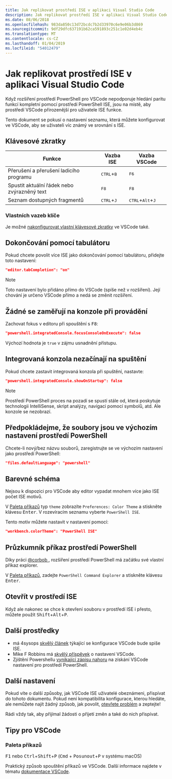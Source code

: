 ```yaml
---
title: Jak replikovat prostředí ISE v aplikaci Visual Studio Code
description: Jak replikovat prostředí ISE v aplikaci Visual Studio Code
ms.date: 08/06/2018
ms.openlocfilehash: 983da850c13d72bcdc7b2d33970c6e9e06b3d869
ms.sourcegitcommit: 9df29dfc637191b62ca591893c251c1e02d4eb4c
ms.translationtype: MT
ms.contentlocale: cs-CZ
ms.lasthandoff: 01/04/2019
ms.locfileid: "54012479"
---
```

# <a name="how-to-replicate-the-ise-experience-in-visual-studio-code"></a>Jak replikovat prostředí ISE v aplikaci Visual Studio Code

Když rozšíření prostředí PowerShell pro VSCode nepodporuje hledání paritu funkcí kompletní pomocí prostředí PowerShell ISE, jsou na místě, aby prostředí VSCode přirozenější pro uživatele ISE funkce.

Tento dokument se pokusí o nastavení seznamu, která můžete konfigurovat ve VSCode, aby se uživateli víc známý ve srovnání s ISE.

## <a name="key-bindings"></a>Klávesové zkratky

| Funkce                              | Vazba ISE                  | Vazba VSCode                              |
| ----------------                      | -----------                  | --------------                              |
| Přerušení a přerušení ladicího programu          | <kbd>CTRL</kbd>+<kbd>B</kbd> | <kbd>F6</kbd>                               |
| Spustit aktuální řádek nebo zvýrazněný text | <kbd>F8</kbd>                | <kbd>F8</kbd>                               |
| Seznam dostupných fragmentů               | <kbd>CTRL</kbd>+<kbd>J</kbd> | <kbd>CTRL</kbd>+<kbd>Alt</kbd>+<kbd>J</kbd> |

### <a name="custom-key-bindings"></a>Vlastních vazeb klíče

Je možné [nakonfigurovat vlastní klávesové zkratky](https://code.visualstudio.com/docs/getstarted/keybindings#_custom-keybindings-for-refactorings) ve VSCode také.

## <a name="tab-completion"></a>Dokončování pomocí tabulátoru

Pokud chcete povolit více ISE jako dokončování pomocí tabulátoru, přidejte toto nastavení:

```json
"editor.tabCompletion": "on"
```

> [!NOTE]
> Toto nastavení bylo přidáno přímo do VSCode (spíše než v rozšíření). Její chování je určeno VSCode přímo a nedá se změnit rozšíření.

## <a name="no-focus-on-console-when-executing"></a>Žádné se zaměřují na konzole při provádění

Zachovat fokus v editoru při spouštění s <kbd>F8</kbd>:

```json
"powershell.integratedConsole.focusConsoleOnExecute": false
```

Výchozí hodnota je `true` v zájmu usnadnění přístupu.

## <a name="dont-start-integrated-console-on-startup"></a>Integrovaná konzola nezačínají na spuštění

Pokud chcete zastavit integrovaná konzola při spuštění, nastavte:

```json
"powershell.integratedConsole.showOnStartup": false
```

> [!NOTE]
> Prostředí PowerShell proces na pozadí se spustí stále od, která poskytuje technologii IntelliSense, skript analýzy, navigaci pomocí symbolů, atd. Ale konzole se nezobrazí.

## <a name="assume-files-are-powershell-by-default"></a>Předpokládejme, že soubory jsou ve výchozím nastavení prostředí PowerShell

Chcete-li nový/bez názvu souborů, zaregistrujte se ve výchozím nastavení jako prostředí PowerShell:

```json
"files.defaultLanguage": "powershell"
```

## <a name="color-scheme"></a>Barevné schéma

Nejsou k dispozici pro VSCode aby editor vypadat mnohem více jako ISE počet ISE motivů.

V [Paleta příkazů] typ `theme` zobrazíte `Preferences: Color Theme` a stiskněte klávesu <kbd>Enter</kbd>.
V rozevíracím seznamu vyberte `PowerShell ISE`.

Tento motiv můžete nastavit v nastavení pomocí:

```json
"workbench.colorTheme": "PowerShell ISE"
```

## <a name="powershell-command-explorer"></a>Průzkumník příkaz prostředí PowerShell

Díky práci [ @corbob ](https://github.com/corbob), rozšíření prostředí PowerShell má začátku své vlastní příkaz explorer.

V [Paleta příkazů], zadejte `PowerShell Command Explorer` a stiskněte klávesu <kbd>Enter</kbd>.

## <a name="open-in-the-ise"></a>Otevřít v prostředí ISE

Když ale nakonec se chce k otevření souboru v prostředí ISE i přesto, můžete použít <kbd>Shift</kbd>+<kbd>Alt</kbd>+<kbd>P</kbd>.

## <a name="other-resources"></a>Další prostředky

- má 4sysops [skvělý článek](https://4sysops.com/archives/make-visual-studio-code-look-and-behave-like-powershell-ise/) týkající se konfigurace VSCode bude spíše ISE.
- Mike F Robbins má [skvělý příspěvek](https://mikefrobbins.com/2017/08/24/how-to-install-visual-studio-code-and-configure-it-as-a-replacement-for-the-powershell-ise/) o nastavení VSCode.
- Zjištění Powershellu [vynikající zápisu nahoru](https://www.learnpwsh.com/setup-vs-code-for-powershell/) na získání VSCode nastavení pro prostředí PowerShell.

## <a name="more-settings"></a>Další nastavení

Pokud víte o další způsoby, jak VSCode ISE uživatelé obeznámeni, přispívat do tohoto dokumentu. Pokud není kompatibilita konfigurace, kterou hledáte, ale nemůžete najít žádný způsob, jak povolit, [otevřete problém](https://github.com/PowerShell/vscode-powershell/issues/new/choose) a zeptejte!

Rádi vždy tak, aby přijímal žádosti o přijetí změn a také do nich přispívat.

## <a name="vscode-tips"></a>Tipy pro VSCode

### <a name="command-palette"></a>Paleta příkazů

<kbd>F1</kbd> nebo <kbd>Ctrl</kbd>+<kbd>Shift</kbd>+<kbd>P</kbd> (<kbd>Cmd</kbd> + <kbd> Posunout</kbd>+<kbd>P</kbd> v systému macOS)

Praktický způsob spouštění příkazů ve VSCode.
Další informace najdete v tématu [dokumentace VSCode](https://code.visualstudio.com/docs/getstarted/userinterface#_command-palette).

[Paleta příkazů]: #command-palette
